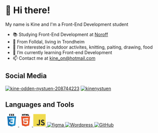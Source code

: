 <link rel="stylesheet" href="https://cdnjs.cloudflare.com/ajax/libs/font-awesome/5.15.4/css/all.min.css">

#  👋 Hi there!

My name is Kine and I'm a Front-End Development student
- 📚 Studying Front-End Development at [Noroff](https://www.noroff.no/)
- 🤠 From Folldal, living in Trondheim
- 👀 I’m interested in outdoor activites, knitting, paiting, drawing, food
- 🌱 I’m currently learning Front-end Development
- 📫 Contact me at <kine_on@hotmail.com>

## Social Media
<p align="left">
<a href="https://linkedin.com/in/kine-odden-nystuen-208744223" target="blank"><img align="center" src="https://raw.githubusercontent.com/rahuldkjain/github-profile-readme-generator/master/src/images/icons/Social/linked-in-alt.svg" alt="kine-odden-nystuen-208744223" height="30" width="40" /></a>
<a href="https://instagram.com/kinenystuen" target="blank"><img align="center" src="https://raw.githubusercontent.com/rahuldkjain/github-profile-readme-generator/master/src/images/icons/Social/instagram.svg" alt="kinenystuen" height="30" width="40" /></a>
</p>

## Languages and Tools
<p align="left"> 
  <a href="https://www.w3schools.com/css/" target="_blank" rel="noreferrer"> <img src="https://raw.githubusercontent.com/devicons/devicon/master/icons/css3/css3-original-wordmark.svg" alt="css3" width="40" height="40"/> </a> 
  <a href="https://www.w3.org/html/" target="_blank" rel="noreferrer"> <img src="https://raw.githubusercontent.com/devicons/devicon/master/icons/html5/html5-original-wordmark.svg" alt="html5" width="40" height="40"/> </a> 
  <a href="https://developer.mozilla.org/en-US/docs/Web/JavaScript" target="_blank" rel="noreferrer"> <img src="https://raw.githubusercontent.com/devicons/devicon/master/icons/javascript/javascript-original.svg" alt="javascript" width="40" height="40"/> </a> 
  <a href="https://www.figma.com/" target="_blank" rel="noreferrer"> <img src="https://www.vectorlogo.zone/logos/figma/figma-icon.svg" alt="figma" width="40" height="40"/> </a> 
  <a href="https://wordpress.org/" target="_blank" rel="noreferrer"> <img src="https://upload.wikimedia.org/wikipedia/commons/9/93/Wordpress_Blue_logo.png" alt="Wordpress" width="40" height="40"/> </a> 
  <a href="https://github.com/" target="_blank" rel="noreferrer"> <img src="https://github.githubassets.com/assets/GitHub-Mark-ea2971cee799.png" alt="GitHub" width="40" height="40"/> </a> 

</p>



<!---
Kinenystuen/Kinenystuen is a ✨ special ✨ repository because its `README.md` (this file) appears on your GitHub profile.
You can click the Preview link to take a look at your changes.
--->
